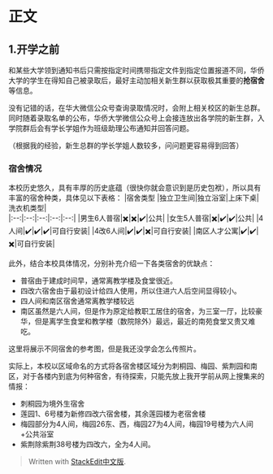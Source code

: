 ﻿# 正文
## 1.开学之前
和某些大学领到通知书后只需按指定时间携带指定文件到指定位置报道不同，华侨大学的学生在得知自己被录取后，最好主动加相关新生群以获取极其重要的**抢宿舍**等信息。

没有记错的话，在华大微信公众号查询录取情况时，会附上相关校区的新生总群。同时随着录取名单的公布，华侨大学微信公众号上会接连放出各学院的新生群，入学院群后会有学长学姐作为班级助理公布通知并回答问题。

（根据我的经验，新生总群的学长学姐人数较多，问问题更容易得到回答）
### 宿舍情况
本校历史悠久，具有丰厚的历史底蕴（很快你就会意识到是历史包袱），所以具有丰富的宿舍种类，具体见以下表格：
|宿舍类型  |独立卫生间|独立浴室|上床下桌|洗衣机类型|   
|:--:|:--:|:--:|:--:|:--:|
|男生6人普宿|✖️|✖️|✔️|公共|
|女生5人普宿|✖️|✔️|✔️|公共|
|4人间|✔️|✔️|✔️|可自行安装|
|4改6人间|✔️|✔️|✖️|可自行安装|
|南区人才公寓|✔️|✔️|✖️|可自行安装|

此外，结合本校具体情况，分别补充介绍一下各类宿舍的优缺点：
- 普宿由于建成时间早，通常离教学楼及食堂很近。
- 四改六宿舍由于最初设计给四人使用，所以住进六人后空间显得较小。
- 四人间和南区宿舍通常离教学楼较远
- 南区虽然是六人间，但是作为原定给教职工居住的宿舍，为三室一厅，比较豪华，但是离学生食堂和教学楼（数院除外）最远，最近的南苑食堂又贵又难吃。

这里将展示不同宿舍的参考图，但是我还没学会怎么传照片。

实际上，本校以区域命名的方式将各宿舍楼区域分为刺桐园、梅园、紫荆园和南区，对于各楼内到底为何种宿舍，有待探索，只能先放上我开学前从网上搜集来的情报：
- 刺桐园为境外生宿舍
- 莲园1、6号楼为新修四改六宿舍楼，其余莲园楼为老宿舍楼
- 梅园部分为4人间，梅园26东、西，梅园27为4人间，梅园19号楼为六人间+公共浴室
- 紫荆除紫荆38号楼为四改六，全为4人间。










> Written with [StackEdit中文版](https://stackedit.cn/).
